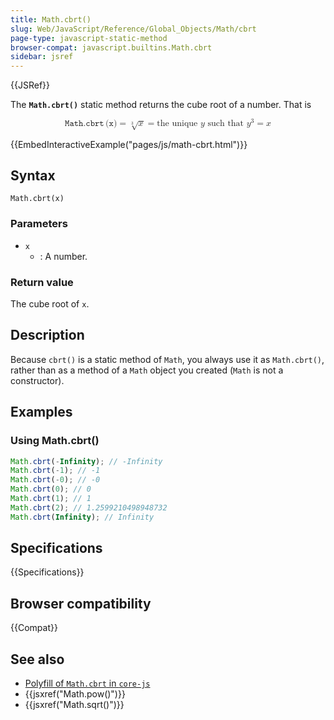 ```yaml
---
title: Math.cbrt()
slug: Web/JavaScript/Reference/Global_Objects/Math/cbrt
page-type: javascript-static-method
browser-compat: javascript.builtins.Math.cbrt
sidebar: jsref
---
```


{{JSRef}}

The **`Math.cbrt()`** static method returns the cube root of a number. That is

<math display="block"><semantics><mrow><mrow><mo lspace="0em" rspace="0.16666666666666666em">𝙼𝚊𝚝𝚑.𝚌𝚋𝚛𝚝</mo><mo stretchy="false">(</mo><mi>𝚡</mi><mo stretchy="false">)</mo></mrow><mo>=</mo><mroot><mi>x</mi><mn>3</mn></mroot><mo>=</mo><mtext>the unique&nbsp;</mtext><mi>y</mi><mtext>&nbsp;such that&nbsp;</mtext><msup><mi>y</mi><mn>3</mn></msup><mo>=</mo><mi>x</mi></mrow><annotation encoding="TeX">\mathtt{\operatorname{Math.cbrt}(x)} = \sqrt[3]{x} = \text{the unique } y \text{ such that } y^3 = x</annotation></semantics></math>

{{EmbedInteractiveExample("pages/js/math-cbrt.html")}}

## Syntax

```js-nolint
Math.cbrt(x)
```

### Parameters

- `x`
  - : A number.

### Return value

The cube root of `x`.

## Description

Because `cbrt()` is a static method of `Math`, you always use it as `Math.cbrt()`, rather than as a method of a `Math` object you created (`Math` is not a constructor).

## Examples

### Using Math.cbrt()

```js
Math.cbrt(-Infinity); // -Infinity
Math.cbrt(-1); // -1
Math.cbrt(-0); // -0
Math.cbrt(0); // 0
Math.cbrt(1); // 1
Math.cbrt(2); // 1.2599210498948732
Math.cbrt(Infinity); // Infinity
```

## Specifications

{{Specifications}}

## Browser compatibility

{{Compat}}

## See also

- [Polyfill of `Math.cbrt` in `core-js`](https://github.com/zloirock/core-js#ecmascript-math)
- {{jsxref("Math.pow()")}}
- {{jsxref("Math.sqrt()")}}
